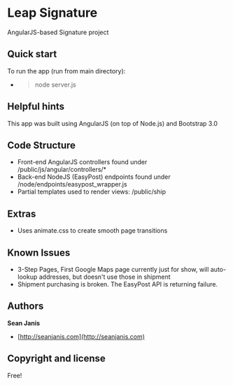 Leap Signature
==============

AngularJS-based Signature project

## Quick start

To run the app (run from main directory):

* > node server.js

## Helpful hints

This app was built using AngularJS (on top of Node.js) and Bootstrap 3.0

## Code Structure

- Front-end AngularJS controllers found under /public/js/angular/controllers/*
- Back-end NodeJS (EasyPost) endpoints found under /node/endpoints/easypost_wrapper.js
- Partial templates used to render views: /public/ship

## Extras
- Uses animate.css to create smooth page transitions

## Known Issues
- 3-Step Pages, First Google Maps page currently just for show, will auto-lookup addresses, but doesn't use those in shipment
- Shipment purchasing is broken. The EasyPost API is returning failure.

## Authors

**Sean Janis**

+ [http://seanjanis.com](http://seanjanis.com)


## Copyright and license

Free!

